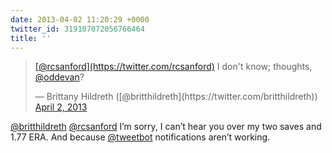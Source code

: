 ```yaml
---
date: 2013-04-02 11:20:29 +0000
twitter_id: 319107072056766464
title: ''
---
```


<blockquote class="twitter-tweet"><p lang="en" dir="ltr"><a href="https://twitter.com/rcsanford?ref_src=twsrc%5Etfw">[@rcsanford](https://twitter.com/rcsanford)</a> I don&#39;t know; thoughts, <a href="https://twitter.com/oddEvan?ref_src=twsrc%5Etfw">@oddevan</a>?</p>&mdash; Brittany Hildreth ([@britthildreth](https://twitter.com/britthildreth)) <a href="https://twitter.com/britthildreth/status/319098519573114880?ref_src=twsrc%5Etfw">April 2, 2013</a></blockquote>
<script async src="https://platform.twitter.com/widgets.js" charset="utf-8"></script>

[@britthildreth](https://twitter.com/britthildreth) [@rcsanford](https://twitter.com/rcsanford) I’m sorry, I can’t hear you over my two saves and 1.77 ERA. And because [@tweetbot](https://twitter.com/tweetbot) notifications aren’t working.
